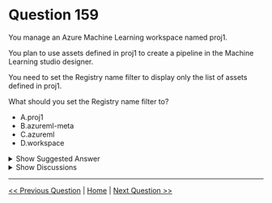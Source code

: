 # Question 159

You manage an Azure Machine Learning workspace named proj1.

You plan to use assets defined in proj1 to create a pipeline in the Machine Learning studio designer.

You need to set the Registry name filter to display only the list of assets defined in proj1.

What should you set the Registry name filter to?

- A.proj1
- B.azureml-meta
- C.azureml
- D.workspace

<details>
  <summary>Show Suggested Answer</summary>

<strong>A</strong><br>

</details>

<details>
  <summary>Show Discussions</summary>

<blockquote><p><strong>testgm</strong> <code>(Thu 28 Nov 2024 14:44)</code> - <em>Upvotes: 1</em></p><p>Workspace</p></blockquote>
<blockquote><p><strong>Sadhak</strong> <code>(Sun 17 Nov 2024 19:47)</code> - <em>Upvotes: 1</em></p><p>workspace is the right answer.</p></blockquote>
<blockquote><p><strong>Sadhak</strong> <code>(Mon 04 Nov 2024 21:34)</code> - <em>Upvotes: 1</em></p><p>workspace is the right answer.</p></blockquote>
<blockquote><p><strong>goran74</strong> <code>(Tue 10 Sep 2024 18:48)</code> - <em>Upvotes: 3</em></p><p>You should set the Registry name filter to D. workspace.

In Azure Machine Learning, setting the Registry name filter to &quot;workspace&quot; ensures that only the assets defined within the current workspace (in this case, proj1) are displayed, rather than assets from other registries.</p></blockquote>

</details>

---

[<< Previous Question](question_158.md) | [Home](../index.md) | [Next Question >>](question_160.md)
